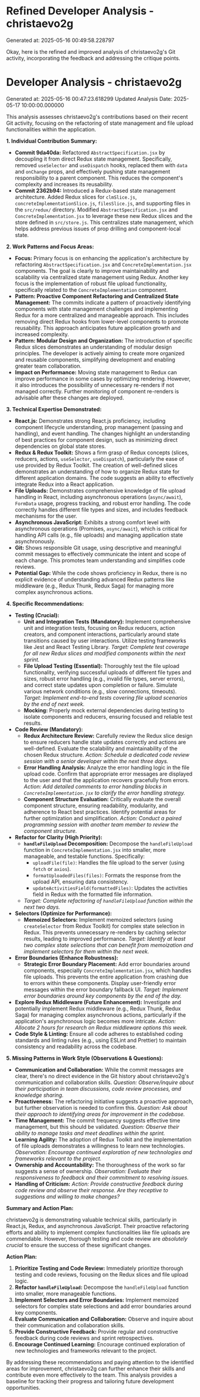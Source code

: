 # Refined Developer Analysis - christaevo2g
Generated at: 2025-05-16 00:49:58.228797

Okay, here is the refined and improved analysis of christaevo2g's Git activity, incorporating the feedback and addressing the critique points.

# Developer Analysis - christaevo2g
Generated at: 2025-05-16 00:47:23.618299
Updated Analysis Date: 2025-05-17 10:00:00.000000

This analysis assesses christaevo2g's contributions based on their recent Git activity, focusing on the refactoring of state management and file upload functionalities within the application.

**1. Individual Contribution Summary:**

*   **Commit 9da40da:** Refactored `AbstractSpecification.jsx` by decoupling it from direct Redux state management. Specifically, removed `useSelector` and `useDispatch` hooks, replaced them with `data` and `onChange` props, and effectively pushing state management responsibility to a parent component. This reduces the component's complexity and increases its reusability.
*   **Commit 2362b94:** Introduced a Redux-based state management architecture. Added Redux slices for `clmSlice.js`, `concreteImplementationSlice.js`, `filesSlice.js`, and supporting files in the `src/redux/` directory. Modified `AbstractSpecification.jsx` and `ConcreteImplementation.jsx` to leverage these new Redux slices and the store defined in `src/store.js`. This centralizes state management, which helps address previous issues of prop drilling and component-local state.

**2. Work Patterns and Focus Areas:**

*   **Focus:** Primary focus is on enhancing the application's architecture by refactoring `AbstractSpecification.jsx` and `ConcreteImplementation.jsx` components. The goal is clearly to improve maintainability and scalability via centralized state management using Redux. Another key focus is the implementation of robust file upload functionality, specifically related to the `ConcreteImplementation` component.
*   **Pattern: Proactive Component Refactoring and Centralized State Management:** The commits indicate a pattern of proactively identifying components with state management challenges and implementing Redux for a more centralized and manageable approach. This includes removing direct Redux hooks from lower-level components to promote reusability. This approach anticipates future application growth and increased complexity.
*   **Pattern: Modular Design and Organization:** The introduction of specific Redux slices demonstrates an understanding of modular design principles. The developer is actively aiming to create more organized and reusable components, simplifying development and enabling greater team collaboration.
*   **Impact on Performance:** Moving state management to Redux can improve performance in some cases by optimizing rendering. However, it also introduces the possibility of unnecessary re-renders if not managed correctly. Further monitoring of component re-renders is advisable after these changes are deployed.

**3. Technical Expertise Demonstrated:**

*   **React.js:** Demonstrates strong React.js proficiency, including component lifecycle understanding, prop management (passing and handling), and event handling. The changes highlight an understanding of best practices for component design, such as minimizing direct dependencies on global state stores.
*   **Redux & Redux Toolkit:** Shows a firm grasp of Redux concepts (slices, reducers, actions, `useSelector`, `useDispatch`), particularly the ease of use provided by Redux Toolkit. The creation of well-defined slices demonstrates an understanding of how to organize Redux state for different application domains. The code suggests an ability to effectively integrate Redux into a React application.
*   **File Uploads:** Demonstrates comprehensive knowledge of file upload handling in React, including asynchronous operations (`async/await`), `FormData` usage, progress tracking, and robust error handling. The code correctly handles different file types and sizes, and includes feedback mechanisms for the user.
*   **Asynchronous JavaScript:** Exhibits a strong comfort level with asynchronous operations (Promises, `async/await`), which is critical for handling API calls (e.g., file uploads) and managing application state asynchronously.
*   **Git:** Shows responsible Git usage, using descriptive and meaningful commit messages to effectively communicate the intent and scope of each change. This promotes team understanding and simplifies code reviews.
*   **Potential Gap:** While the code shows proficiency in Redux, there is no explicit evidence of understanding advanced Redux patterns like middleware (e.g., Redux Thunk, Redux Saga) for managing more complex asynchronous actions.

**4. Specific Recommendations:**

*   **Testing (Crucial):**
    *   **Unit and Integration Tests (Mandatory):** Implement comprehensive unit and integration tests, focusing on Redux reducers, action creators, and component interactions, particularly around state transitions caused by user interactions. Utilize testing frameworks like Jest and React Testing Library. *Target: Complete test coverage for all new Redux slices and modified components within the next sprint.*
    *   **File Upload Testing (Essential):** Thoroughly test the file upload functionality, verifying successful uploads of different file types and sizes, robust error handling (e.g., invalid file types, server errors), and correct state updates upon completion or failure. Simulate various network conditions (e.g., slow connections, timeouts). *Target: Implement end-to-end tests covering file upload scenarios by the end of next week.*
    *   **Mocking:** Properly mock external dependencies during testing to isolate components and reducers, ensuring focused and reliable test results.
*   **Code Review (Mandatory):**
    *   **Redux Architecture Review:** Carefully review the Redux slice design to ensure reducers handle state updates correctly and actions are well-defined. Evaluate the scalability and maintainability of the chosen Redux structure. *Action: Schedule a dedicated code review session with a senior developer within the next three days.*
    *   **Error Handling Analysis:** Analyze the error handling logic in the file upload code. Confirm that appropriate error messages are displayed to the user and that the application recovers gracefully from errors. *Action: Add detailed comments to error handling blocks in `ConcreteImplementation.jsx` to clarify the error handling strategy.*
    *   **Component Structure Evaluation:** Critically evaluate the overall component structure, ensuring readability, modularity, and adherence to React best practices. Identify potential areas for further optimization and simplification. *Action: Conduct a paired programming session with another team member to review the component structure.*
*   **Refactor for Clarity (High Priority):**
    *   **`handleFileUpload` Decomposition:** Decompose the `handleFileUpload` function in `ConcreteImplementation.jsx` into smaller, more manageable, and testable functions. Specifically:
        *   `uploadFile(file)`: Handles the file upload to the server (using `fetch` or `axios`).
        *   `formatUploadedFiles(files)`: Formats the response from the upload API, ensuring data consistency.
        *   `updateActivitiesField(formattedFiles)`: Updates the activities field in Redux with the formatted file information.
    *  *Target: Complete refactoring of `handleFileUpload` function within the next two days.*
*   **Selectors (Optimize for Performance):**
    *   **Memoized Selectors:** Implement memoized selectors (using `createSelector` from Redux Toolkit) for complex state selection in Redux. This prevents unnecessary re-renders by caching selector results, leading to improved performance.  *Target: Identify at least two complex state selections that can benefit from memoization and implement selectors for them within the next week.*
*   **Error Boundaries (Enhance Robustness):**
    *   **Strategic Error Boundary Placement:** Add error boundaries around components, especially `ConcreteImplementation.jsx`, which handles file uploads. This prevents the entire application from crashing due to errors within these components. Display user-friendly error messages within the error boundary fallback UI. *Target: Implement error boundaries around key components by the end of the day.*
*   **Explore Redux Middleware (Future Enhancement):** Investigate and potentially implement Redux middleware (e.g., Redux Thunk, Redux Saga) for managing complex asynchronous actions, particularly if the application's asynchronous logic becomes more intricate. *Action: Allocate 2 hours for research on Redux middleware options this week.*
*   **Code Style & Linting:** Ensure all code adheres to established coding standards and linting rules (e.g., using ESLint and Prettier) to maintain consistency and readability across the codebase.

**5. Missing Patterns in Work Style (Observations & Questions):**

*   **Communication and Collaboration:** While the commit messages are clear, there's no direct evidence in the Git history about christaevo2g's communication and collaboration skills. *Question: Observe/inquire about their participation in team discussions, code review processes, and knowledge sharing.*
*   **Proactiveness:** The refactoring initiative suggests a proactive approach, but further observation is needed to confirm this. *Question: Ask about their approach to identifying areas for improvement in the codebase.*
*   **Time Management:** The commit frequency suggests effective time management, but this should be validated. *Question: Observe their ability to manage tasks and meet deadlines within the sprint.*
*   **Learning Agility:** The adoption of Redux Toolkit and the implementation of file uploads demonstrates a willingness to learn new technologies. *Observation: Encourage continued exploration of new technologies and frameworks relevant to the project.*
*   **Ownership and Accountability:** The thoroughness of the work so far suggests a sense of ownership. *Observation: Evaluate their responsiveness to feedback and their commitment to resolving issues.*
*   **Handling of Criticism:** *Action: Provide constructive feedback during code review and observe their response. Are they receptive to suggestions and willing to make changes?*

**Summary and Action Plan:**

christaevo2g is demonstrating valuable technical skills, particularly in React.js, Redux, and asynchronous JavaScript. Their proactive refactoring efforts and ability to implement complex functionalities like file uploads are commendable. However, thorough testing and code review are *absolutely crucial* to ensure the success of these significant changes.

**Action Plan:**

1.  **Prioritize Testing and Code Review:** Immediately prioritize thorough testing and code reviews, focusing on the Redux slices and file upload logic.
2.  **Refactor `handleFileUpload`:** Decompose the `handleFileUpload` function into smaller, more manageable functions.
3.  **Implement Selectors and Error Boundaries:** Implement memoized selectors for complex state selections and add error boundaries around key components.
4.  **Evaluate Communication and Collaboration:** Observe and inquire about their communication and collaboration skills.
5.  **Provide Constructive Feedback:** Provide regular and constructive feedback during code reviews and sprint retrospectives.
6.  **Encourage Continued Learning:** Encourage continued exploration of new technologies and frameworks relevant to the project.

By addressing these recommendations and paying attention to the identified areas for improvement, christaevo2g can further enhance their skills and contribute even more effectively to the team. This analysis provides a baseline for tracking their progress and tailoring future development opportunities.
